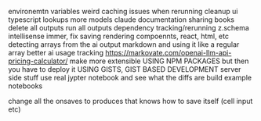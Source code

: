environemtn variables
weird caching issues when rerunning
cleanup ui
typescript lookups
more models
claude
documentation
sharing books
delete all outputs
run all outputs
dependency tracking/rerunning
z.schema intellisense
immer, fix saving
rendering compoennts, react, html, etc
detecting arrays from the ai output markdown and using it like a regular array
better ai usage tracking
    https://markovate.com/openai-llm-api-pricing-calculator/
make more extensible USING NPM PACKAGES but then you have to deploy it USING GISTS, GIST BASED DEVELOPMENT
server side stuff
use real jypter notebook and see what the diffs are
build example notebooks


change all the onsaves to produces that knows how to save itself (cell input etc)
